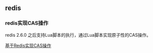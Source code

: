 ## redis

### redis实现CAS操作

redis 2.6.0 之后支持Lua脚本的执行，通过Lua脚本实现原子性的CAS操作。

[基于Redis实现CAS操作](https://www.cnblogs.com/weihanli/p/redis-based-cas.html)